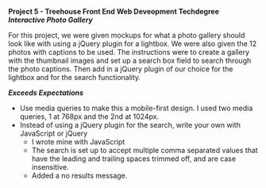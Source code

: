 **Project 5 - Treehouse Front End Web Deveopment Techdegree**    
***Interactive Photo Gallery***

For this project, we were given mockups for what a photo gallery should look like with using a jQuery plugin for a lightbox.  We were also given the 12 photos with captions to be used.  The instructions were to create a gallery with the thumbnail images and set up a search box field to search through the photo captions.  Then add in a jQuery plugin of our choice for the lightbox and for the search functionality.  


***Exceeds Expectations***
* Use media queries to make this a mobile-first design.  I used two media queries, 1 at 768px and the 2nd at 1024px.
* Instead of using a jQuery plugin for the search, write your own with JavaScript or jQuery
  * I wrote mine with JavaScript
  * The search is set up to accept multiple comma separated values that have the leading and trailing spaces trimmed off, and are case insensitive.
  * Added a no results message.  

  
